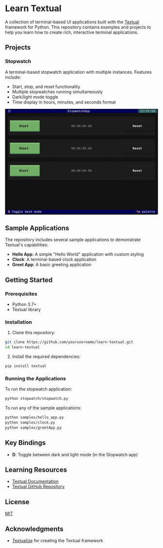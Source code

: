 # Learn Textual

A collection of terminal-based UI applications built with the [Textual](https://github.com/Textualize/textual) framework for Python. This repository contains examples and projects to help you learn how to create rich, interactive terminal applications.

## Projects

### Stopwatch

A terminal-based stopwatch application with multiple instances. Features include:

- Start, stop, and reset functionality
- Multiple stopwatches running simultaneously
- Dark/light mode toggle
- Time display in hours, minutes, and seconds format

![Stopwatch App Screenshot](asset/stopwatch.png)

## Sample Applications

The repository includes several sample applications to demonstrate Textual's capabilities:

- **Hello App**: A simple "Hello World" application with custom styling
- **Clock**: A terminal-based clock application
- **Greet App**: A basic greeting application

## Getting Started

### Prerequisites

- Python 3.7+
- Textual library

### Installation

1. Clone this repository:
```bash
git clone https://github.com/yourusername/learn-textual.git
cd learn-textual
```

2. Install the required dependencies:
```bash
pip install textual
```

### Running the Applications

To run the stopwatch application:
```bash
python stopwatch/stopwatch.py
```

To run any of the sample applications:
```bash
python samples/hello_app.py
python samples/clock.py
python samples/greetApp.py
```

## Key Bindings

- **D**: Toggle between dark and light mode (in the Stopwatch app)

## Learning Resources

- [Textual Documentation](https://textual.textualize.io/)
- [Textual GitHub Repository](https://github.com/Textualize/textual)

## License

[MIT](LICENSE)

## Acknowledgments

- [Textualize](https://www.textualize.io/) for creating the Textual framework
